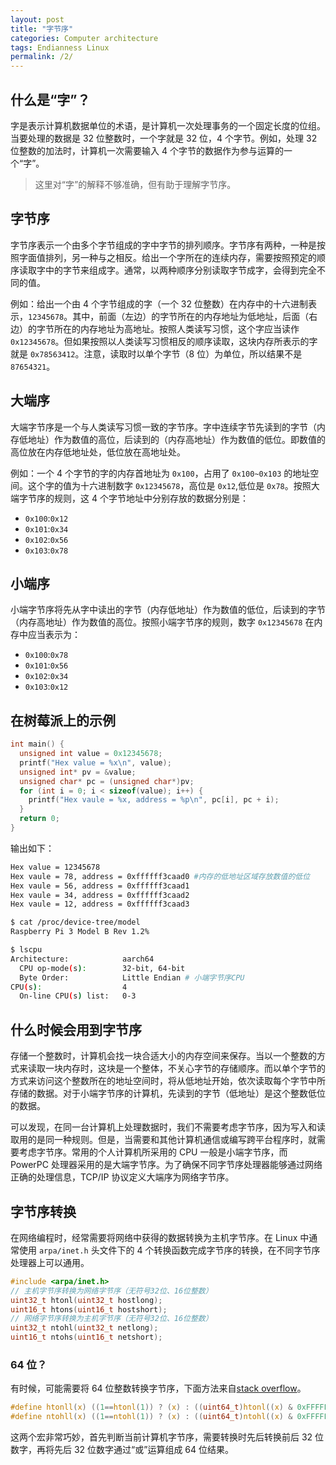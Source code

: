 ```yaml
---
layout: post
title: "字节序"
categories: Computer architecture
tags: Endianness Linux
permalink: /2/
---
```


## 什么是“字”？
字是表示计算机数据单位的术语，是计算机一次处理事务的一个固定长度的位组。当要处理的数据是 32 位整数时，一个字就是 32 位，4 个字节。例如，处理 32 位整数的加法时，计算机一次需要输入 4 个字节的数据作为参与运算的一个“字”。

> 这里对“字”的解释不够准确，但有助于理解字节序。

## 字节序

字节序表示一个由多个字节组成的字中字节的排列顺序。字节序有两种，一种是按照字面值排列，另一种与之相反。给出一个字所在的连续内存，需要按照预定的顺序读取字中的字节来组成字。通常，以两种顺序分别读取字节成字，会得到完全不同的值。

例如：给出一个由 4 个字节组成的字（一个 32 位整数）在内存中的十六进制表示，`12345678`。其中，前面（左边）的字节所在的内存地址为低地址，后面（右边）的字节所在的内存地址为高地址。按照人类读写习惯，这个字应当读作 `0x12345678`。但如果按照以人类读写习惯相反的顺序读取，这块内存所表示的字就是 `0x78563412`。注意，读取时以单个字节（8 位）为单位，所以结果不是 `87654321`。

## 大端序

大端字节序是一个与人类读写习惯一致的字节序。字中连续字节先读到的字节（内存低地址）作为数值的高位，后读到的（内存高地址）作为数值的低位。即数值的高位放在内存低地址处，低位放在高地址处。

例如：一个 4 个字节的字的内存首地址为 `0x100`，占用了 `0x100~0x103` 的地址空间。这个字的值为十六进制数字 `0x12345678`，高位是 `0x12`,低位是 `0x78`。按照大端字节序的规则，这 4 个字节地址中分别存放的数据分别是：
- `0x100`:`0x12`
- `0x101`:`0x34`
- `0x102`:`0x56`
- `0x103`:`0x78`
  
## 小端序
小端字节序将先从字中读出的字节（内存低地址）作为数值的低位，后读到的字节（内存高地址）作为数值的高位。按照小端字节序的规则，数字 `0x12345678` 在内存中应当表示为：
- `0x100`:`0x78`
- `0x101`:`0x56`
- `0x102`:`0x34`
- `0x103`:`0x12`


## 在树莓派上的示例

```c
int main() {
  unsigned int value = 0x12345678;
  printf("Hex value = %x\n", value);
  unsigned int* pv = &value;
  unsigned char* pc = (unsigned char*)pv;
  for (int i = 0; i < sizeof(value); i++) {
    printf("Hex vaule = %x, address = %p\n", pc[i], pc + i);
  }
  return 0;
}
```
输出如下：

```bash
Hex value = 12345678
Hex vaule = 78, address = 0xffffff3caad0 #内存的低地址区域存放数值的低位
Hex vaule = 56, address = 0xffffff3caad1
Hex vaule = 34, address = 0xffffff3caad2
Hex vaule = 12, address = 0xffffff3caad3

$ cat /proc/device-tree/model
Raspberry Pi 3 Model B Rev 1.2% 

$ lscpu
Architecture:            aarch64
  CPU op-mode(s):        32-bit, 64-bit
  Byte Order:            Little Endian # 小端字节序CPU
CPU(s):                  4
  On-line CPU(s) list:   0-3

```
## 什么时候会用到字节序
存储一个整数时，计算机会找一块合适大小的内存空间来保存。当以一个整数的方式来读取一块内存时，这块是一个整体，不关心字节的存储顺序。而以单个字节的方式来访问这个整数所在的地址空间时，将从低地址开始，依次读取每个字节中所存储的数据。对于小端字节序的计算机，先读到的字节（低地址）是这个整数低位的数据。

可以发现，在同一台计算机上处理数据时，我们不需要考虑字节序，因为写入和读取用的是同一种规则。但是，当需要和其他计算机通信或编写跨平台程序时，就需要考虑字节序。常用的个人计算机所采用的 CPU 一般是小端字节序，而 PowerPC 处理器采用的是大端字节序。为了确保不同字节序处理器能够通过网络正确的处理信息，TCP/IP 协议定义大端序为网络字节序。

## 字节序转换
在网络编程时，经常需要将网络中获得的数据转换为主机字节序。在 Linux 中通常使用 `arpa/inet.h` 头文件下的 4 个转换函数完成字节序的转换，在不同字节序处理器上可以通用。

```c
#include <arpa/inet.h>
// 主机字节序转换为网络字节序（无符号32位、16位整数）
uint32_t htonl(uint32_t hostlong);
uint16_t htons(uint16_t hostshort);
// 网络字节序转换为主机字节序（无符号32位、16位整数）
uint32_t ntohl(uint32_t netlong);
uint16_t ntohs(uint16_t netshort);
```

### 64 位？
有时候，可能需要将 64 位整数转换字节序，下面方法来自[stack overflow](https://stackoverflow.com/questions/3022552/is-there-any-standard-htonl-like-function-for-64-bits-integers-in-c)。
```c
#define htonll(x) ((1==htonl(1)) ? (x) : ((uint64_t)htonl((x) & 0xFFFFFFFF) << 32) | htonl((x) >> 32))
#define ntohll(x) ((1==ntohl(1)) ? (x) : ((uint64_t)ntohl((x) & 0xFFFFFFFF) << 32) | ntohl((x) >> 32))
```
这两个宏非常巧妙，首先判断当前计算机字节序，需要转换时先后转换前后 32 位数字，再将先后 32 位数字通过“或”运算组成 64 位结果。